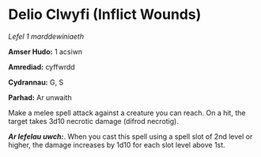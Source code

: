 # Delio Clwyfi (Inflict Wounds)

*Lefel 1 marddewiniaeth*

**Amser Hudo:** 1 acsiwn

**Amrediad:** cyffwrdd

**Cydrannau:** G, S

**Parhad:** Ar unwaith

Make a melee spell attack against a creature you can reach. On a hit, the target takes 3d10 necrotic damage (difrod necrotig).

***Ar lefelau uwch:***. When you cast this spell using a spell slot of 2nd level or higher, the damage increases by 1d10 for each slot level above 1st.
